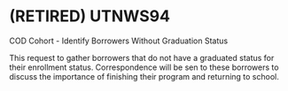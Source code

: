 # (RETIRED) UTNWS94
COD Cohort - Identify Borrowers Without Graduation Status

This request to gather borrowers that do not have a graduated status for their enrollment status. Correspondence will be sen to these borrowers to discuss the importance of finishing their program and returning to school.

